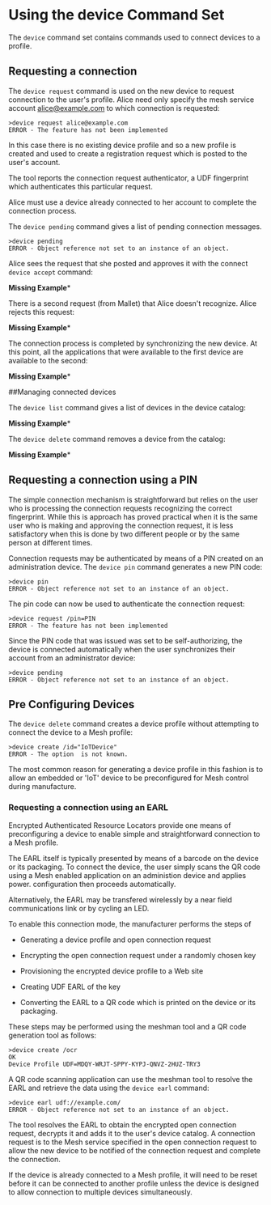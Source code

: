 
# Using the device Command Set

The `device` command set contains commands used to connect devices to a 
profile.

## Requesting a connection

The `device request` command is used on the new device 
to request connection to the user's profile. Alice need only specify 
the mesh service account alice@example.com to which connection is requested:


````
>device request alice@example.com
ERROR - The feature has not been implemented
````

In this case there is no existing device profile and so a new profile is
created and used to create a registration request which is posted to the user's 
account.

The tool reports the connection request authenticator, a UDF fingerprint which
authenticates this particular request.

Alice must use a device already connected to her account to
complete the connection process.

The `device pending` command gives a list of pending connection
messages.


````
>device pending
ERROR - Object reference not set to an instance of an object.
````

Alice sees the request that she posted and approves it with the connect
`device accept` command:

**Missing Example***

There is a second request (from Mallet) that Alice doesn't recognize. Alice rejects this
request:

**Missing Example***

The connection process is completed by synchronizing the new device. At this point,
all the applications that were available to the first device are available to the
second:

**Missing Example***

##Managing connected devices

The `device list` command gives a list of devices in the device 
catalog:

**Missing Example***

The `device delete` command removes a device from the catalog:

**Missing Example***


## Requesting a connection using a PIN

The simple connection mechanism is straightforward but relies on the user who is
processing the connection requests recognizing the correct fingerprint. While this
is approach has proved practical when it is the same user who is making and 
approving the connection request, it is less satisfactory when this is done
by two different people or by the same person at different times.

Connection requests may be authenticated by means of a PIN created on an 
administration device. The `device pin` command generates
a new PIN code:


````
>device pin
ERROR - Object reference not set to an instance of an object.
````

The pin code can now be used to authenticate the connection request:


````
>device request /pin=PIN
ERROR - The feature has not been implemented
````

Since the PIN code that was issued was set to be self-authorizing, the device
is connected automatically when the user synchronizes their account from an 
administrator device:


````
>device pending
ERROR - Object reference not set to an instance of an object.
````


## Pre Configuring Devices

The `device delete` command creates a device profile without attempting
to connect the device to a Mesh profile:


````
>device create /id="IoTDevice"
ERROR - The option  is not known.
````

The most common reason for generating a device profile in this fashion is to allow
an embedded or 'IoT' device to be preconfigured for Mesh control during manufacture.


### Requesting a connection using an EARL

Encrypted Authenticated Resource Locators provide one means of preconfiguring
a device to enable simple and straightforward connection to a Mesh profile.

The EARL itself is typically presented by means of a barcode on the device
or its packaging. To connect the device, the user simply scans the QR code using
a Mesh enabled application on an administion device and applies power.
configuration then proceeds automatically.

Alternatively, the EARL may be transfered wirelessly by a near field 
communications link or by cycling an LED.



To enable this connection mode, the manufacturer performs the steps of

* Generating a device profile and open connection request

* Encrypting the open connection request under a randomly chosen key

* Provisioning the encrypted device profile to a Web site

* Creating UDF EARL of the key

* Converting the EARL to a QR code which is printed on the device or its packaging.

These steps may be performed using the meshman tool and a QR code generation tool as follows:


````
>device create /ocr
OK
Device Profile UDF=MDQY-WRJT-SPPY-KYPJ-QNVZ-2HUZ-TRY3
````

A QR code scanning application can use the meshman tool to resolve the EARL and retrieve
the data using the `device earl` command:


````
>device earl udf://example.com/
ERROR - Object reference not set to an instance of an object.
````

The tool resolves the EARL to obtain the encrypted open connection request,
decrypts it and adds it to the user's device catalog. A connection request is
to the Mesh service specified in the open connection request to allow the 
new device to be notified of the connection request and complete the connection.

If the device is already connected to a Mesh profile, it will need to be reset 
before it can be connected to another profile unless the device is designed
to allow connection to multiple devices simultaneously.


